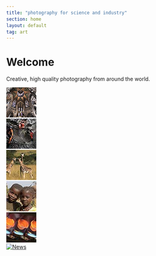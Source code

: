 ```yaml
---
title: "photography for science and industry"
section: home
layout: default
tag: art
---
```


<div class="col-xs-12 col-sm-12 col-md-3">

<h1>Welcome</h1>

<p>
Creative, high quality photography from around the world.
</p>

</div>

<div class="col-xs-12 col-sm-12 col-md-9 clearfix">

<style>.row img {width:100%; height:auto;margin:0 0 1em}</style>

<div class="col-xs-12 col-sm-4">
    <a href="portfolio/architecture" title="View our architectural images"><img src="assets/square/GSEL5D01CC.jpg" alt="architecture" class="img-responsive" /></a>
</div>
<div class="col-xs-12 col-sm-4">
    <a href="portfolio/industry" title="View our industrial images"><img src="assets/square/GSKRCH143766.jpg" alt="Industry" /></a>
</div>
<div class="col-xs-12 col-sm-4">
    <a href="portfolio/natural-world" title="View our images of the natural world"><img src="assets/square/GSHRBF275213.jpg" alt="Natural World" /></a>
</div>
<div class="col-xs-12 col-sm-4">
    <a href="portfolio/people" title="View our images of people"><img src="assets/square/GSAMTK120008.jpg" alt="People" /></a>
</div>
<div class="col-xs-12 col-sm-4">
    <a href="portfolio/science-technology" title="View our science and technology images"><img src="assets/square/GSAMTK143749.jpg" alt="Science and Technology" /></a>
</div>
<div class="col-xs-12 col-sm-4">
    <a href="news/" title="Latest news and information"><img src="assets/square/GSNS022752.jpg" alt="News" /></a>
</div>

</div>

<!--
{% for image in site.categories.portfolio %}
<a href="./{{ image.url }}/"><img src="assets/square/{{ image.photo }}" alt="{{ image.title }}" style="margin: 5px" /></a>
{% endfor %}
-->